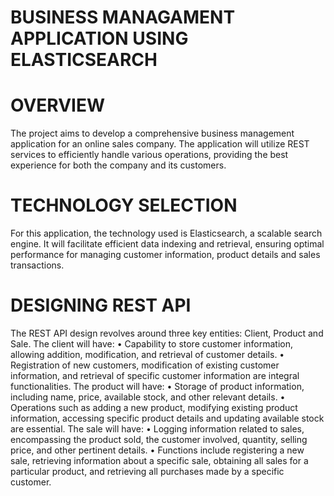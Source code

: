 # BUSINESS MANAGAMENT APPLICATION USING ELASTICSEARCH 

# OVERVIEW
The project aims to develop a comprehensive business management application for an online sales 
company. The application will utilize REST services to efficiently handle various operations, providing
the best experience for both the company and its customers. 

# TECHNOLOGY SELECTION
For this application, the technology used is Elasticsearch, a scalable search engine. It will facilitate
efficient data indexing and retrieval, ensuring optimal performance for managing customer information,
product details and sales transactions. 

# DESIGNING REST API

The REST API design revolves around three key entities: Client, Product and Sale. 
The client will have: 
  • Capability to store customer information, allowing addition, modification, and retrieval of customer details.
  • Registration of new customers, modification of existing customer information, and retrieval of specific customer 
  information are integral functionalities.
The product will have: 
  • Storage of product information, including name, price, available stock, and other relevant details.
  • Operations such as adding a new product, modifying existing product information, accessing specific product details 
and updating available stock are essential.
The sale will have: 
  • Logging information related to sales, encompassing the product sold, the customer involved, quantity,
selling price, and other pertinent details.
  • Functions include registering a new sale, retrieving information about a specific sale, obtaining all sales 
for a particular product, and retrieving all purchases made by a specific customer.
